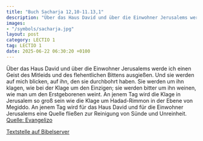 ```yaml
---
title: "Buch Sacharja 12,10-11.13,1"
description: "Über das Haus David und über die Einwohner Jerusalems werde ich einen Geist des Mitleids und des flehentlichen Bittens ausgießen. Und sie werden auf mich blicken, auf ihn, den sie durchbohrt haben. Sie werden um ihn klagen, wie bei der Klage um den Einzigen; sie werden bitter um ...."
images:
- "/symbols/sacharja.jpg"
layout: post
category: LECTIO 1
tag: LECTIO 1
date: 2025-06-22 06:30:20 +0100
---
```

Über das Haus David und über die Einwohner Jerusalems werde ich einen Geist des Mitleids und des flehentlichen Bittens ausgießen. Und sie werden auf mich blicken, auf ihn, den sie durchbohrt haben. Sie werden um ihn klagen, wie bei der Klage um den Einzigen; sie werden bitter um ihn weinen, wie man um den Erstgeborenen weint.<!--more-->
An jenem Tag wird die Klage in Jerusalem so groß sein wie die Klage um Hadad-Rimmon in der Ebene von Megiddo.
An jenem Tag wird für das Haus David und für die Einwohner Jerusalems eine Quelle fließen zur Reinigung von Sünde und Unreinheit.<br>
[Quelle: Evangelizo](https://evangeliumtagfuertag.org/DE/gospel)

[Textstelle auf Bibelserver](https://www.bibleserver.com/EU/Sacharja12,10-11.13,1)
